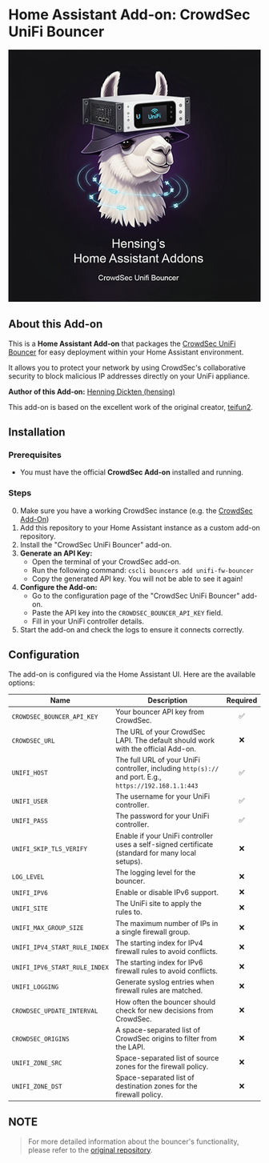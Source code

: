 # Home Assistant Add-on: CrowdSec UniFi Bouncer

<p align="center">
<img src="https://raw.githubusercontent.com/hensing/hassio-addons/main/HA-Addons.jpg" alt="CrowdSec UniFi Bouncer" title="CrowdSec UniFi Bouncer" />
</p>

## About this Add-on

This is a **Home Assistant Add-on** that packages the [CrowdSec UniFi Bouncer](https://github.com/teifun2/cs-unifi-bouncer) for easy deployment within your Home Assistant environment.

It allows you to protect your network by using CrowdSec's collaborative security to block malicious IP addresses directly on your UniFi appliance.

**Author of this Add-on:** [Henning Dickten (hensing)](https://github.com/hensing)

This add-on is based on the excellent work of the original creator, [teifun2](https://github.com/teifun2).

## Installation

### Prerequisites

- You must have the official **CrowdSec Add-on** installed and running.

### Steps

0.  Make sure you have a working CrowdSec instance (e.g. the [CrowdSec Add-On](https://github.com/crowdsecurity/home-assistant-addons.git))
1.  Add this repository to your Home Assistant instance as a custom add-on repository.
2.  Install the "CrowdSec UniFi Bouncer" add-on.
3.  **Generate an API Key:**
    - Open the terminal of your CrowdSec add-on.
    - Run the following command: `cscli bouncers add unifi-fw-bouncer`
    - Copy the generated API key. You will not be able to see it again!
4.  **Configure the Add-on:**
    - Go to the configuration page of the "CrowdSec UniFi Bouncer" add-on.
    - Paste the API key into the `CROWDSEC_BOUNCER_API_KEY` field.
    - Fill in your UniFi controller details.
5.  Start the add-on and check the logs to ensure it connects correctly.

## Configuration

The add-on is configured via the Home Assistant UI. Here are the available options:
 

| Name                          | Description                                                                        | Required |
| ----------------------------- | ---------------------------------------------------------------------------------- | :------: |
| `CROWDSEC_BOUNCER_API_KEY`    | Your bouncer API key from CrowdSec.                                                |    ✅    |
| `CROWDSEC_URL`                | The URL of your CrowdSec LAPI. The default should work with the official Add-on.   |    ❌    |
| `UNIFI_HOST`                  | The full URL of your UniFi controller, including `http(s)://` and port. E.g., `https://192.168.1.1:443` |    ✅    |
| `UNIFI_USER`                  | The username for your UniFi controller.                                            |    ✅    |
| `UNIFI_PASS`                  | The password for your UniFi controller.                                            |    ✅    |
| `UNIFI_SKIP_TLS_VERIFY`       | Enable if your UniFi controller uses a self-signed certificate (standard for many local setups). |    ❌    |
| `LOG_LEVEL`                   | The logging level for the bouncer.                                                 |    ❌    |
| `UNIFI_IPV6`                  | Enable or disable IPv6 support.                                                    |    ❌    |
| `UNIFI_SITE`                  | The UniFi site to apply the rules to.                                              |    ❌    |
| `UNIFI_MAX_GROUP_SIZE`        | The maximum number of IPs in a single firewall group.                              |    ❌    |
| `UNIFI_IPV4_START_RULE_INDEX` | The starting index for IPv4 firewall rules to avoid conflicts.                     |    ❌    |
| `UNIFI_IPV6_START_RULE_INDEX` | The starting index for IPv6 firewall rules to avoid conflicts.                     |    ❌    |
| `UNIFI_LOGGING`               | Generate syslog entries when firewall rules are matched.                           |    ❌    |
| `CROWDSEC_UPDATE_INTERVAL`    | How often the bouncer should check for new decisions from CrowdSec.                |    ❌    |
| `CROWDSEC_ORIGINS`            | A space-separated list of CrowdSec origins to filter from the LAPI.                |    ❌    |
| `UNIFI_ZONE_SRC`              | Space-separated list of source zones for the firewall policy.                      |    ❌    |
| `UNIFI_ZONE_DST`              | Space-separated list of destination zones for the firewall policy.                 |    ❌    |
 

## NOTE
> For more detailed information about the bouncer's functionality, please refer to the [original repository](https://github.com/teifun2/cs-unifi-bouncer).
